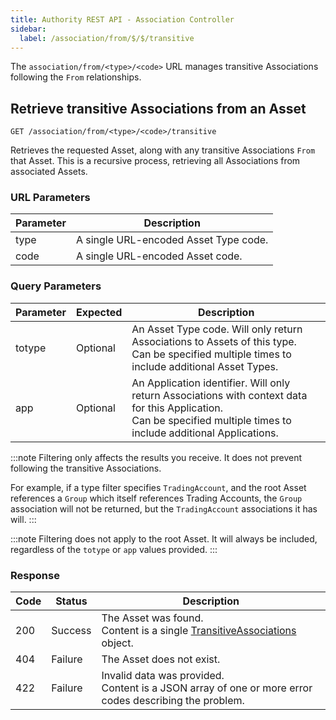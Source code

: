 ```yaml
---
title: Authority REST API - Association Controller
sidebar:
  label: /association/from/$/$/transitive
---
```


The `association/from/<type>/<code>` URL manages transitive Associations following the `From` relationships.

## Retrieve transitive Associations from an Asset

`GET /association/from/<type>/<code>/transitive`

Retrieves the requested Asset, along with any transitive Associations `From` that Asset. This is a recursive process, retrieving all Associations from associated Assets.

### URL Parameters

| Parameter | Description |
|-----------|-------------|
| type      | A single URL-encoded Asset Type code. |
| code      | A single URL-encoded Asset code. |

### Query Parameters

| Parameter | Expected | Description |
|-----------|----------|-------------|
| totype    | Optional | An Asset Type code. Will only return Associations to Assets of this type.<br>Can be specified multiple times to include additional Asset Types. |
| app       | Optional | An Application identifier. Will only return Associations with context data for this Application.<br>Can be specified multiple times to include additional Applications. |

:::note
Filtering only affects the results you receive. It does not prevent following the transitive Associations.

For example, if a type filter specifies `TradingAccount`, and the root Asset references a `Group` which itself references Trading Accounts, the `Group` association will not be returned, but the `TradingAccount` associations it has will.
:::

:::note
Filtering does not apply to the root Asset. It will always be included, regardless of the `totype` or `app` values provided.
:::

### Response

| Code | Status  | Description |
|------|---------|-------------|
| 200  | Success | The Asset was found.<br>Content is a single [TransitiveAssociations](../../../proto/dto/#transitiveassociations) object. |
| 404  | Failure | The Asset does not exist. |
| 422  | Failure | Invalid data was provided.<br>Content is a JSON array of one or more error codes describing the problem. |

